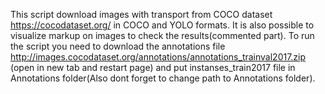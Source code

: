 This script download images with transport from COCO dataset https://cocodataset.org/ in COCO and YOLO formats. It is also possible to visualize markup on images to check the results(commented part).
To run the script you need to download the annotations file http://images.cocodataset.org/annotations/annotations_trainval2017.zip (open in new tab and restart page) and put instanses_train2017 file in Annotations folder(Also dont forget to change path to Annotations folder).
